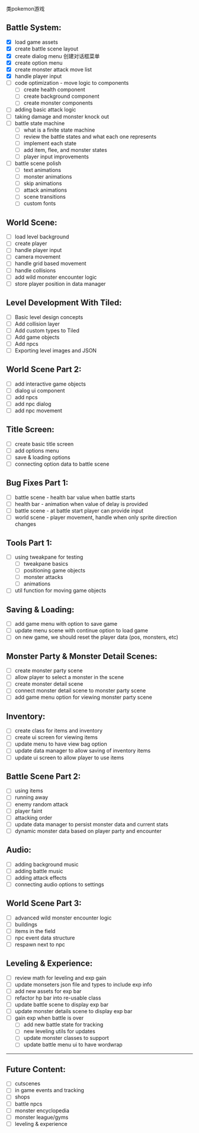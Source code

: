 类pokemon游戏
## Battle System:
  - [x] load game assets
  - [x] create battle scene layout
  - [x] create dialog menu 创建对话框菜单
  - [x] create option menu
  - [x] create monster attack move list
  - [x] handle player input
  - [ ] code optimization - move logic to components
    - [ ] create health component
    - [ ] create background component
    - [ ] create monster components
  - [ ] adding basic attack logic
  - [ ] taking damage and monster knock out
  - [ ] battle state machine
    - [ ] what is a finite state machine
    - [ ] review the battle states and what each one represents
    - [ ] implement each state
    - [ ] add item, flee, and monster states
    - [ ] player input improvements
 - [ ] battle scene polish
    - [ ] text animations
    - [ ] monster animations
    - [ ] skip animations
    - [ ] attack animations
    - [ ] scene transitions
    - [ ] custom fonts

## World Scene:
  - [ ] load level background
  - [ ] create player
  - [ ] handle player input
  - [ ] camera movement
  - [ ] handle grid based movement
  - [ ] handle collisions
  - [ ] add wild monster encounter logic
  - [ ] store player position in data manager

## Level Development With Tiled:
  - [ ] Basic level design concepts
  - [ ] Add collision layer
  - [ ] Add custom types to Tiled
  - [ ] Add game objects
  - [ ] Add npcs
  - [ ] Exporting level images and JSON

## World Scene Part 2:
  - [ ] add interactive game objects
  - [ ] dialog ui component
  - [ ] add npcs
  - [ ] add npc dialog
  - [ ] add npc movement

## Title Screen:
  - [ ] create basic title screen
  - [ ] add options menu
  - [ ] save & loading options
  - [ ] connecting option data to battle scene

## Bug Fixes Part 1:
  - [ ] battle scene - health bar value when battle starts
  - [ ] health bar - animation when value of delay is provided
  - [ ] battle scene - at battle start player can provide input
  - [ ] world scene - player movement, handle when only sprite direction changes

## Tools Part 1:
  - [ ] using tweakpane for testing
    - [ ] tweakpane basics
    - [ ] positioning game objects
    - [ ] monster attacks
    - [ ] animations
  - [ ] util function for moving game objects

## Saving & Loading:
  - [ ] add game menu with option to save game
  - [ ] update menu scene with continue option to load game
  - [ ] on new game, we should reset the player data (pos, monsters, etc)

## Monster Party & Monster Detail Scenes:
  - [ ] create monster party scene
  - [ ] allow player to select a monster in the scene
  - [ ] create monster detail scene
  - [ ] connect monster detail scene to monster party scene
  - [ ] add game menu option for viewing monster party scene

## Inventory:
  - [ ] create class for items and inventory
  - [ ] create ui screen for viewing items
  - [ ] update menu to have view bag option
  - [ ] update data manager to allow saving of inventory items
  - [ ] update ui screen to allow player to use items

## Battle Scene Part 2:
  - [ ] using items
  - [ ] running away
  - [ ] enemy random attack
  - [ ] player faint
  - [ ] attacking order
  - [ ] update data manager to persist monster data and current stats
  - [ ] dynamic monster data based on player party and encounter

## Audio:
  - [ ] adding background music
  - [ ] adding battle music
  - [ ] adding attack effects
  - [ ] connecting audio options to settings

## World Scene Part 3:
  - [ ] advanced wild monster encounter logic
  - [ ] buildings
  - [ ] items in the field
  - [ ] npc event data structure
  - [ ] respawn next to npc

## Leveling & Experience:
  - [ ] review math for leveling and exp gain
  - [ ] update monseters json file and types to include exp info
  - [ ] add new assets for exp bar
  - [ ] refactor hp bar into re-usable class
  - [ ] update battle scene to display exp bar
  - [ ] update monster details scene to display exp bar
  - [ ] gain exp when battle is over
    - [ ] add new battle state for tracking
    - [ ] new leveling utils for updates
    - [ ] update monster classes to support
    - [ ] update battle menu ui to have wordwrap

-------------------------------

## Future Content:
  - [ ] cutscenes
  - [ ] in game events and tracking
  - [ ] shops
  - [ ] battle npcs
  - [ ] monster encyclopedia
  - [ ] monster league/gyms
  - [ ] leveling & experience
